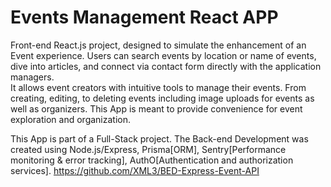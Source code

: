 # Events Management React APP

Front-end React.js project, designed to simulate the enhancement of an Event experience.
Users can search events by location or name of events, dive into articles, and connect via contact form directly with the application managers.  
It allows event creators with intuitive tools to manage their events. From creating, editing, to deleting events including image uploads for events as well as organizers.
This App is meant to provide convenience for event exploration and organization.

This App is part of a Full-Stack project. The Back-end Development was created using Node.js/Express, Prisma[ORM], Sentry[Performance monitoring & error tracking], AuthO[Authentication and authorization services].
https://github.com/XML3/BED-Express-Event-API
